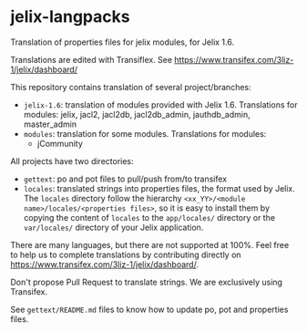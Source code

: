 jelix-langpacks
===============

Translation of properties files for jelix modules, for Jelix 1.6.

Translations are edited with Transiflex. See https://www.transifex.com/3liz-1/jelix/dashboard/

This repository contains translation of several project/branches:
- `jelix-1.6`: translation of modules provided with Jelix 1.6.
  Translations for modules: jelix, jacl2, jacl2db, jacl2db_admin, jauthdb_admin, master_admin
- `modules`: translation for some modules. Translations for modules: 
  - jCommunity


All projects have two directories:

- `gettext`: po and pot files to pull/push from/to transifex 
- `locales`: translated strings into properties files, the format used by Jelix.
  The `locales` directory follow the hierarchy `<xx_YY>/<module name>/locales/<properties files>`, 
  so it is easy to install them by copying the content of `locales` to the 
  `app/locales/` directory or the `var/locales/` directory of your Jelix application. 

There are many languages, but there are not supported at 100%. Feel free
to help us to complete translations by contributing directly on
https://www.transifex.com/3liz-1/jelix/dashboard/.

Don't propose Pull Request to translate strings. We are exclusively using Transifex.

See `gettext/README.md` files to know how to update po, pot and properties files.
